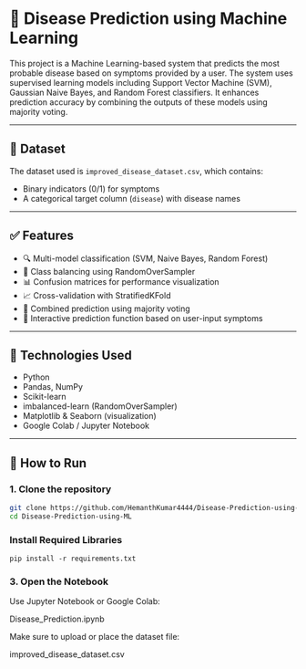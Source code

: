 # 🧠 Disease Prediction using Machine Learning

This project is a Machine Learning-based system that predicts the most probable disease based on symptoms provided by a user. The system uses supervised learning models including Support Vector Machine (SVM), Gaussian Naive Bayes, and Random Forest classifiers. It enhances prediction accuracy by combining the outputs of these models using majority voting.

---

## 📂 Dataset

The dataset used is `improved_disease_dataset.csv`, which contains:
- Binary indicators (0/1) for symptoms
- A categorical target column (`disease`) with disease names

---

## ✅ Features

- 🔍 Multi-model classification (SVM, Naive Bayes, Random Forest)
- 🟰 Class balancing using RandomOverSampler
- 📊 Confusion matrices for performance visualization
- 📈 Cross-validation with StratifiedKFold
- 🧠 Combined prediction using majority voting
- 🧪 Interactive prediction function based on user-input symptoms

---

## 🔧 Technologies Used

- Python
- Pandas, NumPy
- Scikit-learn
- imbalanced-learn (RandomOverSampler)
- Matplotlib & Seaborn (visualization)
- Google Colab / Jupyter Notebook

---

## 🚀 How to Run

### 1. Clone the repository

```bash
git clone https://github.com/HemanthKumar4444/Disease-Prediction-using-ML.git
cd Disease-Prediction-using-ML
```

### Install Required Libraries
```
pip install -r requirements.txt
```

### 3. Open the Notebook
Use Jupyter Notebook or Google Colab:

Disease_Prediction.ipynb

Make sure to upload or place the dataset file:

improved_disease_dataset.csv
